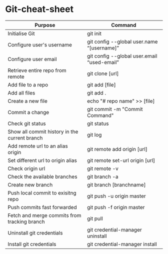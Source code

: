 # Git-cheat-sheet

| Purpose  | Command |
| ------------- | ------------- |
| Initialise Git   | git init  |
| Configure user's username  | git config --global user.name “[username]”  |
| Configure user email  | git config --global user.email “used-email”  |
| Retrieve entire repo from remote  | git clone [url]  |
| Add file to a repo  | git add [file]  |
| Add all files   | git add . |
| Create a new file  | echo "# repo name" >> [file]  |
| Commit a change  | git commit -m "Commit Command"  |
| Check git status  | git status  |
| Show all commit history in the current branch  | git log  |
| Add remote url to an alias origin  | git remote add origin [url]  |
| Set different url to origin alias  | git remote set-url origin [url]  |
| Check origin url  | git remote -v  |
| Check the available branches  | git branch -a  |
| Create new branch  | git branch [branchname]  |
| Push local commit to exisitng repo  | git push -u origin master  |
| Push commits fast forwarded   | git push -f origin master  |
| Fetch and merge commits from tracking branch | git pull  |
| Uninstall git credentials  | git credential-manager uninstall  |
| Install git credentials  | git credential-manager install  |
